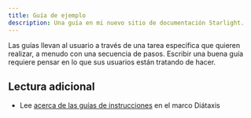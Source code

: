 ```yaml
---
title: Guía de ejemplo
description: Una guía en mi nuevo sitio de documentación Starlight.
---
```


Las guías llevan al usuario a través de una tarea específica que quieren realizar, a menudo con una secuencia de pasos.
Escribir una buena guía requiere pensar en lo que sus usuarios están tratando de hacer.

## Lectura adicional

- Lee [acerca de las guías de instrucciones](https://diataxis.fr/how-to-guides/) en el marco Diátaxis
